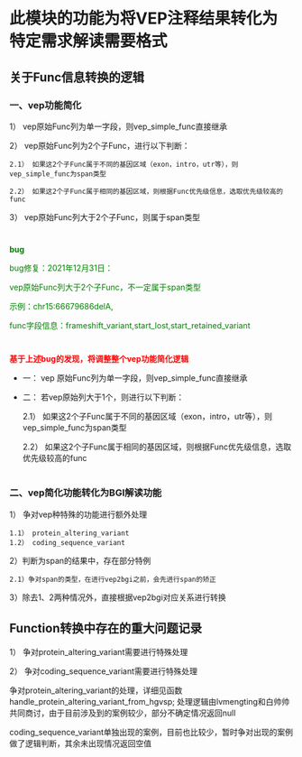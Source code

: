 # 此模块的功能为将VEP注释结果转化为特定需求解读需要格式 


## 关于Func信息转换的逻辑

### 一、vep功能简化
1） vep原始Func列为单一字段，则vep_simple_func直接继承

2） vep原始Func列为2个子Func，进行以下判断：

    2.1） 如果这2个子Func属于不同的基因区域（exon，intro，utr等），则vep_simple_func为span类型

    2.2） 如果这2个子Func属于相同的基因区域，则根据Func优先级信息，选取优先级较高的func

3） vep原始Func列大于2个子Func，则属于span类型
    
#
**<font color=green>bug**

bug修复：2021年12月31日：

vep原始Func列大于2个子Func，不一定属于span类型

示例：chr15:66679686delA, 

func字段信息：frameshift_variant,start_lost,start_retained_variant</font>
    
#

**<font color=red>基于上述bug的发现，将调整整个vep功能简化逻辑</font>**
  - 一： vep 原始Func列为单一字段，则vep_simple_func直接继承
  - 二： 若vep原始列大于1个，则进行以下判断：
     
    2.1） 如果这2个子Func属于不同的基因区域（exon，intro，utr等），则vep_simple_func为span类型

    2.2） 如果这2个子Func属于相同的基因区域，则根据Func优先级信息，选取优先级较高的func
    
#

### 二、vep简化功能转化为BGI解读功能
1） 争对vep种特殊的功能进行额外处理

    1.1） protein_altering_variant
    1.2） coding_sequence_variant

2）判断为span的结果中，存在部分特例

    2.1）争对span的类型，在进行vep2bgi之前，会先进行span的矫正

3）除去1、2两种情况外，直接根据vep2bgi对应关系进行转换



## Function转换中存在的重大问题记录
1） 争对protein_altering_variant需要进行特殊处理

2） 争对coding_sequence_variant需要进行特殊处理 

争对protein_altering_variant的处理，详细见函数handle_protein_altering_variant_from_hgvsp;
处理逻辑由lvmengting和白帅帅共同商讨，由于目前涉及到的案例较少，部分不确定情况返回null

coding_sequence_variant单独出现的案例，目前也比较少，暂时争对出现的案例做了逻辑判断，其余未出现情况返回空值



#

